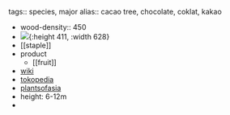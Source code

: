 tags:: species, major
alias:: cacao tree, chocolate, coklat, kakao

- wood-density:: 450
- ![](https://peach-geographical-bat-397.mypinata.cloud/ipfs/QmXij4UgeYZMTcrNiTWN42KJnTAvusrKuCSkmPaGZAZiMF){:height 411, :width 628}
- [[staple]]
- product
	- [[fruit]]
- [wiki](https://en.wikipedia.org/wiki/Theobroma_cacao)
- [tokopedia](https://www.tokopedia.com/alfanalmaula/biji-kakao-coklat-cacao-beans-theobroma-cacao-kering-siap-olah?extParam=ivf%3Dfalse%26src%3Dsearch)
- [plantsofasia](http://www.plantsofasia.com/index/theobroma_cacao/0-574)
- height: 6-12m
-